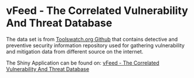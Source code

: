  vFeed - The Correlated Vulnerability And Threat Database
==========================================================

The data set is from <a href="https://github.com/toolswatch/vFeed/wiki" target="_blank">Toolswatch.org Github</a> that contains detective and preventive security information repository used for gathering vulnerability and mitigation data from different source on the internet. 

The Shiny Application can be found on: <a href="https://kill3rbee.shinyapps.io/vFeedCve/" target="_blank"> vFeed - The Correlated Vulnerability And Threat Database</a>


